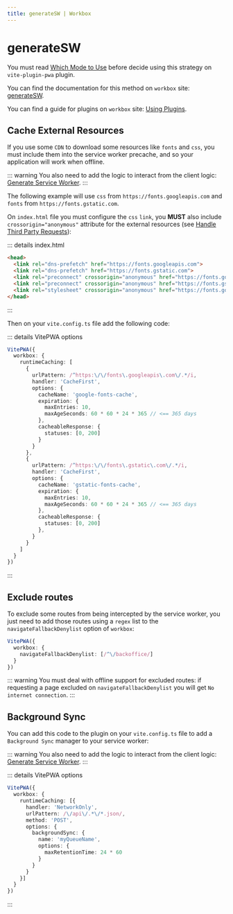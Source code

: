 ```yaml
---
title: generateSW | Workbox
---
```


# generateSW

You must read [Which Mode to Use](https://developer.chrome.com/docs/workbox/modules/workbox-build/#which-mode-to-use) before decide using this strategy on `vite-plugin-pwa` plugin.

You can find the documentation for this method on `workbox` site: [generateSW](https://developer.chrome.com/docs/workbox/reference/workbox-build/#method-generateSW).

You can find a guide for plugins on `workbox` site: [Using Plugins](https://developers.google.com/web/tools/workbox/guides/using-plugins).

## Cache External Resources

If you use some `CDN` to download some resources like `fonts` and `css`, you must include them into the service worker precache, and so your application will work when offline.

::: warning
You also need to add the logic to interact from the client logic: [Generate Service Worker](/guide/generate).
:::

The following example will use `css` from `https://fonts.googleapis.com` and `fonts` from `https://fonts.gstatic.com`.

On `index.html` file you must configure the `css` `link`, you **MUST** also include `crossorigin="anonymous"` attribute for the external resources  (see [Handle Third Party Requests](https://developers.google.com/web/tools/workbox/guides/handle-third-party-requests)):

::: details index.html
```html
<head>
  <link rel="dns-prefetch" href="https://fonts.googleapis.com">
  <link rel="dns-prefetch" href="https://fonts.gstatic.com">
  <link rel="preconnect" crossorigin="anonymous" href="https://fonts.googleapis.com">
  <link rel="preconnect" crossorigin="anonymous" href="https://fonts.gstatic.com">
  <link rel="stylesheet" crossorigin="anonymous" href="https://fonts.googleapis.com/css2?family=Fira+Code&display=swap" />
</head>
```
:::

Then on your `vite.config.ts` file add the following code:

::: details VitePWA options
```ts
VitePWA({
  workbox: {
    runtimeCaching: [
      {
        urlPattern: /^https:\/\/fonts\.googleapis\.com\/.*/i,
        handler: 'CacheFirst',
        options: {
          cacheName: 'google-fonts-cache',
          expiration: {
            maxEntries: 10,
            maxAgeSeconds: 60 * 60 * 24 * 365 // <== 365 days
          },
          cacheableResponse: {
            statuses: [0, 200]
          }
        }
      },
      {
        urlPattern: /^https:\/\/fonts\.gstatic\.com\/.*/i,
        handler: 'CacheFirst',
        options: {
          cacheName: 'gstatic-fonts-cache',
          expiration: {
            maxEntries: 10,
            maxAgeSeconds: 60 * 60 * 24 * 365 // <== 365 days
          },
          cacheableResponse: {
            statuses: [0, 200]
          },
        }
      }
    ]
  }
})
```
:::

## Exclude routes

To exclude some routes from being intercepted by the service worker, you just need to add those routes using a `regex` list to the `navigateFallbackDenylist` option of `workbox`:

```ts
VitePWA({
  workbox: {
    navigateFallbackDenylist: [/^\/backoffice/]
  }
})
```

::: warning
You must deal with offline support for excluded routes: if requesting a page excluded on `navigateFallbackDenylist` you will get `No internet connection`.
:::

## Background Sync

You can add this code to the plugin on your `vite.config.ts` file to add a `Background Sync` manager to your service worker:

::: warning
You also need to add the logic to interact from the client logic: [Generate Service Worker](/guide/generate).
:::

::: details VitePWA options
```ts
VitePWA({
  workbox: {
    runtimeCaching: [{
      handler: 'NetworkOnly',
      urlPattern: /\/api\/.*\/*.json/,
      method: 'POST',
      options: {
        backgroundSync: {
          name: 'myQueueName',
          options: {
            maxRetentionTime: 24 * 60
          }
        }
      }
    }]
  }
})
```
:::
